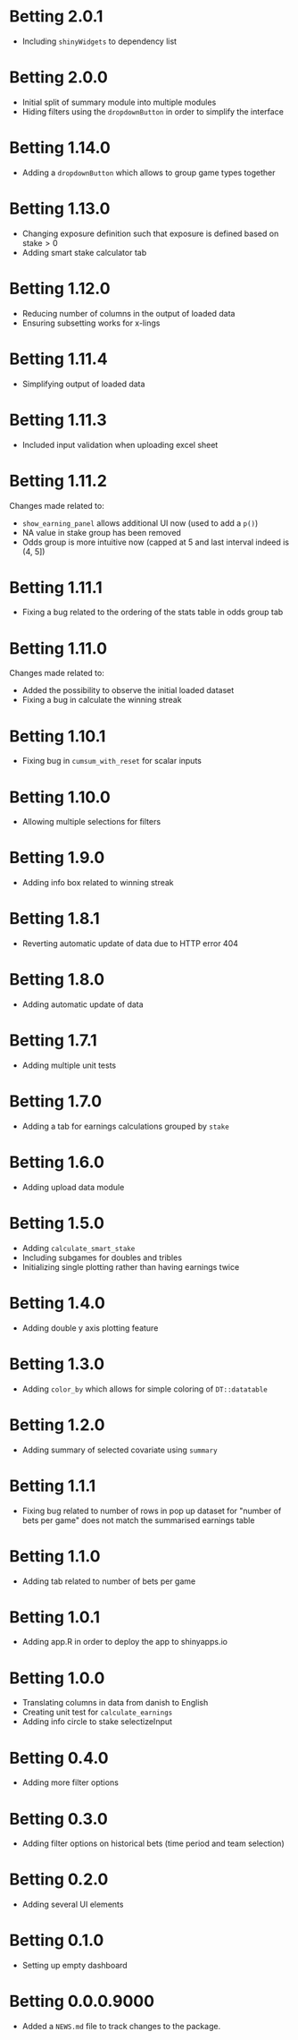 # Betting 2.0.1

* Including `shinyWidgets` to dependency list

# Betting 2.0.0

* Initial split of summary module into multiple modules
* Hiding filters using the `dropdownButton` in order to simplify the interface

# Betting 1.14.0

* Adding a `dropdownButton` which allows to group game types together

# Betting 1.13.0

* Changing exposure definition such that exposure is defined based on $\text{stake} > 0$
* Adding smart stake calculator tab

# Betting 1.12.0

* Reducing number of columns in the output of loaded data
* Ensuring subsetting works for x-lings 

# Betting 1.11.4

* Simplifying output of loaded data

# Betting 1.11.3

* Included input validation when uploading excel sheet

# Betting 1.11.2

Changes made related to:

* `show_earning_panel` allows additional UI now (used to add a `p()`)
* NA value in stake group has been removed
* Odds group is more intuitive now (capped at 5 and last interval indeed is (4, 5])

# Betting 1.11.1

* Fixing a bug related to the ordering of the stats table in odds group tab

# Betting 1.11.0

Changes made related to:

* Added the possibility to observe the initial loaded dataset
* Fixing a bug in calculate the winning streak

# Betting 1.10.1

* Fixing bug in `cumsum_with_reset` for scalar inputs

# Betting 1.10.0

* Allowing multiple selections for filters

# Betting 1.9.0

* Adding info box related to winning streak

# Betting 1.8.1

* Reverting automatic update of data due to HTTP error 404

# Betting 1.8.0

* Adding automatic update of data

# Betting 1.7.1

* Adding multiple unit tests

# Betting 1.7.0

* Adding a tab for earnings calculations grouped by `stake`

# Betting 1.6.0

* Adding upload data module

# Betting 1.5.0

* Adding `calculate_smart_stake`
* Including subgames for doubles and tribles 
* Initializing single plotting rather than having earnings twice

# Betting 1.4.0

* Adding double y axis plotting feature

# Betting 1.3.0

* Adding `color_by` which allows for simple coloring of `DT::datatable`

# Betting 1.2.0

* Adding summary of selected covariate using `summary`

# Betting 1.1.1

* Fixing bug related to number of rows in pop up dataset for "number of bets per game" does not match the summarised earnings table

# Betting 1.1.0

* Adding tab related to number of bets per game

# Betting 1.0.1

* Adding app.R in order to deploy the app to shinyapps.io

# Betting 1.0.0

* Translating columns in data from danish to English
* Creating unit test for `calculate_earnings`
* Adding info circle to stake selectizeInput

# Betting 0.4.0

* Adding more filter options

# Betting 0.3.0

* Adding filter options on historical bets (time period and team selection)

# Betting 0.2.0

* Adding several UI elements

# Betting 0.1.0

* Setting up empty dashboard

# Betting 0.0.0.9000

* Added a `NEWS.md` file to track changes to the package.
